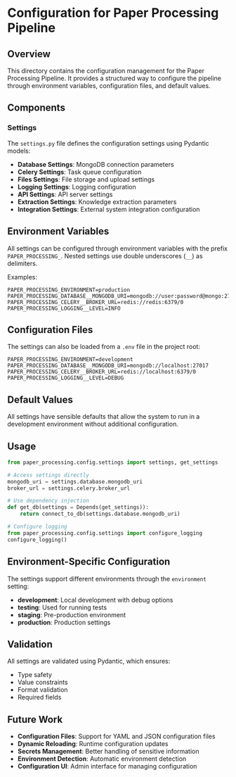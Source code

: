 # Configuration for Paper Processing Pipeline

## Overview

This directory contains the configuration management for the Paper Processing Pipeline. It provides a structured way to configure the pipeline through environment variables, configuration files, and default values.

## Components

### Settings

The `settings.py` file defines the configuration settings using Pydantic models:

- **Database Settings**: MongoDB connection parameters
- **Celery Settings**: Task queue configuration
- **Files Settings**: File storage and upload settings
- **Logging Settings**: Logging configuration
- **API Settings**: API server settings
- **Extraction Settings**: Knowledge extraction parameters
- **Integration Settings**: External system integration configuration

## Environment Variables

All settings can be configured through environment variables with the prefix `PAPER_PROCESSING_`. Nested settings use double underscores (`__`) as delimiters.

Examples:

```
PAPER_PROCESSING_ENVIRONMENT=production
PAPER_PROCESSING_DATABASE__MONGODB_URI=mongodb://user:password@mongo:27017
PAPER_PROCESSING_CELERY__BROKER_URL=redis://redis:6379/0
PAPER_PROCESSING_LOGGING__LEVEL=INFO
```

## Configuration Files

The settings can also be loaded from a `.env` file in the project root:

```
PAPER_PROCESSING_ENVIRONMENT=development
PAPER_PROCESSING_DATABASE__MONGODB_URI=mongodb://localhost:27017
PAPER_PROCESSING_CELERY__BROKER_URL=redis://localhost:6379/0
PAPER_PROCESSING_LOGGING__LEVEL=DEBUG
```

## Default Values

All settings have sensible defaults that allow the system to run in a development environment without additional configuration.

## Usage

```python
from paper_processing.config.settings import settings, get_settings

# Access settings directly
mongodb_uri = settings.database.mongodb_uri
broker_url = settings.celery.broker_url

# Use dependency injection
def get_db(settings = Depends(get_settings)):
    return connect_to_db(settings.database.mongodb_uri)

# Configure logging
from paper_processing.config.settings import configure_logging
configure_logging()
```

## Environment-Specific Configuration

The settings support different environments through the `environment` setting:

- **development**: Local development with debug options
- **testing**: Used for running tests
- **staging**: Pre-production environment
- **production**: Production settings

## Validation

All settings are validated using Pydantic, which ensures:

- Type safety
- Value constraints
- Format validation
- Required fields

## Future Work

- **Configuration Files**: Support for YAML and JSON configuration files
- **Dynamic Reloading**: Runtime configuration updates
- **Secrets Management**: Better handling of sensitive information
- **Environment Detection**: Automatic environment detection
- **Configuration UI**: Admin interface for managing configuration